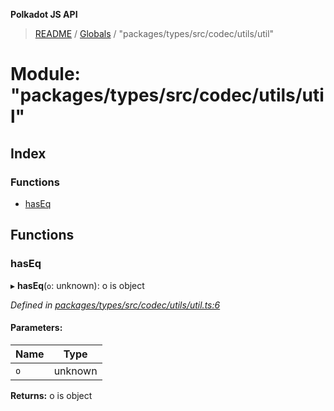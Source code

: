 **Polkadot JS API**

> [README](../README.md) / [Globals](../globals.md) / "packages/types/src/codec/utils/util"

# Module: "packages/types/src/codec/utils/util"

## Index

### Functions

* [hasEq](_packages_types_src_codec_utils_util_.md#haseq)

## Functions

### hasEq

▸ **hasEq**(`o`: unknown): o is object

*Defined in [packages/types/src/codec/utils/util.ts:6](https://github.com/polkadot-js/api/blob/33c161f87/packages/types/src/codec/utils/util.ts#L6)*

#### Parameters:

Name | Type |
------ | ------ |
`o` | unknown |

**Returns:** o is object
